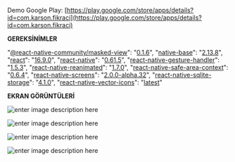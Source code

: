 Demo Google Play: [https://play.google.com/store/apps/details?id=com.karson.fikraci](https://play.google.com/store/apps/details?id=com.karson.fikraci)

**GEREKSİNİMLER**

"[@react-native-community/masked-view](https://npmjs.com/package/@react-native-community/masked-view)":  "[0.1.6](https://npmjs.com/package/@react-native-community/masked-view)",
 "[native-base](https://npmjs.com/package/native-base)":  "[2.13.8](https://npmjs.com/package/native-base)",
 "[react](https://npmjs.com/package/react)":  "[16.9.0](https://npmjs.com/package/react)",
 "[react-native](https://npmjs.com/package/react-native)":  "[0.61.5](https://npmjs.com/package/react-native)",
 "[react-native-gesture-handler](https://npmjs.com/package/react-native-gesture-handler)":  "[1.5.3](https://npmjs.com/package/react-native-gesture-handler)",
 "[react-native-reanimated](https://npmjs.com/package/react-native-reanimated)":  "[1.7.0](https://npmjs.com/package/react-native-reanimated)",
 "[react-native-safe-area-context](https://npmjs.com/package/react-native-safe-area-context)":  "[0.6.4](https://npmjs.com/package/react-native-safe-area-context)",
 "[react-native-screens](https://npmjs.com/package/react-native-screens)":  "[2.0.0-alpha.32](https://npmjs.com/package/react-native-screens)",
 "[react-native-sqlite-storage](https://npmjs.com/package/react-native-sqlite-storage)":  "[4.1.0](https://npmjs.com/package/react-native-sqlite-storage)",
 "[react-native-vector-icons](https://npmjs.com/package/react-native-vector-icons)":  "[latest](https://npmjs.com/package/react-native-vector-icons)"

**EKRAN GÖRÜNTÜLERİ**

![enter image description here](https://1.bp.blogspot.com/-EGEUXZYXoNE/XsabDlWJsOI/AAAAAAAAAYU/4WjpwNjhPloB9PGQXN-RQ4Ww1RZDPPiZQCLcBGAsYHQ/s1600/WhatsApp+Image+2020-05-21+at+17.27.03.jpeg)

![enter image description here](https://1.bp.blogspot.com/-U4Uf8qs9uUM/XsabDuHi_CI/AAAAAAAAAYQ/j17vSkppfkMJXrulqDDmX4VEZ6Dr0L16wCLcBGAsYHQ/s1600/WhatsApp+Image+2020-05-21+at+17.27.04+%25281%2529.jpeg)

![enter image description here](https://1.bp.blogspot.com/-zWCmbVgWtmI/XsabESLQDTI/AAAAAAAAAYY/053Es71BYP4noR0m6mdhbxcIjN3ULH_kgCLcBGAsYHQ/s1600/WhatsApp+Image+2020-05-21+at+17.27.04.jpeg)

![enter image description here](https://1.bp.blogspot.com/-8i9IPT2MYp4/XsabDRYUAlI/AAAAAAAAAYM/DHv1pTQkGR8mOiptKq_S2jBfHrcCoEv8gCLcBGAsYHQ/s1600/WhatsApp+Image+2020-05-21+at+17.27.03+%25281%2529.jpeg)